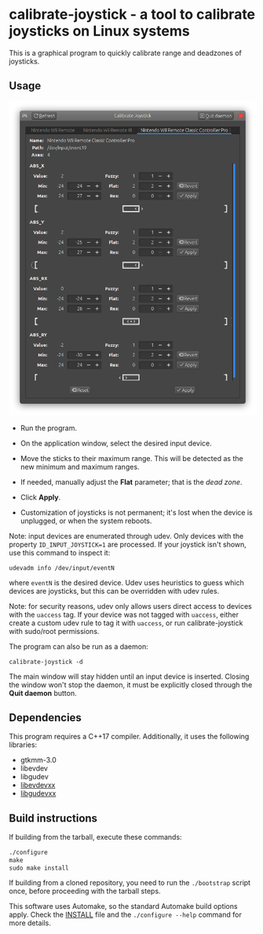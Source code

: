 calibrate-joystick - a tool to calibrate joysticks on Linux systems
===================================================================

This is a graphical program to quickly calibrate range and deadzones of joysticks.


Usage
-----

![calibrate-joystick main window](screenshots/screenshot-1.png)

  - Run the program.

  - On the application window, select the desired input device.

  - Move the sticks to their maximum range. This will be detected as the new minimum and
    maximum ranges.
  
  - If needed, manually adjust the **Flat** parameter; that is the *dead zone*.
  
  - Click **Apply**.

  - Customization of joysticks is not permanent; it's lost when the device is unplugged,
    or when the system reboots.

Note: input devices are enumerated through udev. Only devices with the property
`ID_INPUT_JOYSTICK=1` are processed. If your joystick isn't shown, use this command to
inspect it:

    udevadm info /dev/input/eventN

where `eventN` is the desired device. Udev uses heuristics to guess which devices are
joysticks, but this can be overridden with udev rules.

Note: for security reasons, udev only allows users direct access to devices with the
`uaccess` tag. If your device was not tagged with `uaccess`, either create a custom udev
rule to tag it with `uaccess`, or run calibrate-joystick with sudo/root permissions.

The program can also be run as a daemon:

    calibrate-joystick -d

The main window will stay hidden until an input device is inserted. Closing the window
won't stop the daemon, it must be explicitly closed through the **Quit daemon** button.



Dependencies
------------

This program requires a C++17 compiler. Additionally, it uses the following libraries:

- gtkmm-3.0
- libevdev
- libgudev
- [libevdevxx](http://github.com/dkosmari/libevdevxx)
- [libgudevxx](http://github.com/dkosmari/libgudevxx)


Build instructions
------------------

If building from the tarball, execute these commands:

    ./configure
    make
    sudo make install

If building from a cloned repository, you need to run the `./bootstrap` script once,
before proceeding with the tarball steps.

This software uses Automake, so the standard Automake build options apply. Check the
[INSTALL](INSTALL) file and the `./configure --help` command for more details.
